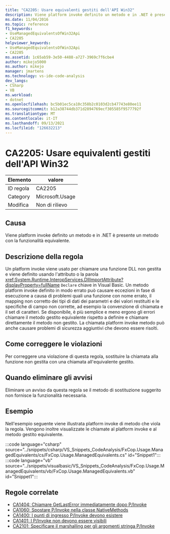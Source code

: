 ```yaml
---
title: "CA2205: Usare equivalenti gestiti dell'API Win32"
description: Viene platform invoke definito un metodo e in .NET è presente un metodo con la funzionalità equivalente.
ms.date: 11/04/2016
ms.topic: reference
f1_keywords:
- UseManagedEquivalentsOfWin32Api
- CA2205
helpviewer_keywords:
- UseManagedEquivalentsOfWin32Api
- CA2205
ms.assetid: 1c65ab59-3e50-4488-a727-3969c7f6cbe4
author: mikejo5000
ms.author: mikejo
manager: jmartens
ms.technology: vs-ide-code-analysis
dev_langs:
- CSharp
- VB
ms.workload:
- dotnet
ms.openlocfilehash: bc5b01ec5ca10c358b2c0103d2cb47743e80ee11
ms.sourcegitcommit: b12a38744db371d2894769ecf305585f9577792f
ms.translationtype: MT
ms.contentlocale: it-IT
ms.lasthandoff: 09/13/2021
ms.locfileid: "126632213"
---
```

# <a name="ca2205-use-managed-equivalents-of-win32-api"></a>CA2205: Usare equivalenti gestiti dell'API Win32

|Elemento|valore|
|-|-|
|ID regola|CA2205|
|Category|Microsoft.Usage|
|Modifica|Non di rilievo|

## <a name="cause"></a>Causa

Viene platform invoke definito un metodo e in .NET è presente un metodo con la funzionalità equivalente.

## <a name="rule-description"></a>Descrizione della regola

Un platform invoke viene usato per chiamare una funzione DLL non gestita e viene definito usando l'attributo o la parola <xref:System.Runtime.InteropServices.DllImportAttribute?displayProperty=fullName> `Declare` chiave in Visual Basic. Un metodo platform invoke definito in modo errato può causare eccezioni in fase di esecuzione a causa di problemi quali una funzione con nome errato, il mapping non corretto dei tipi di dati dei parametri e dei valori restituiti e le specifiche di campo non corrette, ad esempio la convenzione di chiamata e il set di caratteri. Se disponibile, è più semplice e meno ergono gli errori chiamare il metodo gestito equivalente rispetto a definire e chiamare direttamente il metodo non gestito. La chiamata platform invoke metodo può anche causare problemi di sicurezza aggiuntivi che devono essere risolti.

## <a name="how-to-fix-violations"></a>Come correggere le violazioni

Per correggere una violazione di questa regola, sostituire la chiamata alla funzione non gestita con una chiamata all'equivalente gestito.

## <a name="when-to-suppress-warnings"></a>Quando eliminare gli avvisi

Eliminare un avviso da questa regola se il metodo di sostituzione suggerito non fornisce la funzionalità necessaria.

## <a name="example"></a>Esempio

Nell'esempio seguente viene illustrata platform invoke di metodo che viola la regola. Vengono inoltre visualizzate le chiamate al platform invoke e al metodo gestito equivalente.

:::code language="csharp" source="../snippets/csharp/VS_Snippets_CodeAnalysis/FxCop.Usage.ManagedEquivalents/cs/FxCop.Usage.ManagedEquivalents.cs" id="Snippet1":::
:::code language="vb" source="../snippets/visualbasic/VS_Snippets_CodeAnalysis/FxCop.Usage.ManagedEquivalents/vb/FxCop.Usage.ManagedEquivalents.vb" id="Snippet1":::

## <a name="related-rules"></a>Regole correlate

- [CA1404: Chiamare GetLastError immediatamente dopo P/Invoke](../code-quality/ca1404.md)
- [CA1060: Spostare P/Invoke nella classe NativeMethods](/dotnet/fundamentals/code-analysis/quality-rules/ca1060)
- [CA1400: I punti di ingresso P/Invoke devono esistere](../code-quality/ca1400.md)
- [CA1401: I P/Invoke non devono essere visibili](/dotnet/fundamentals/code-analysis/quality-rules/ca1401)
- [CA2101: Specificare il marshalling per gli argomenti stringa P/Invoke](/dotnet/fundamentals/code-analysis/quality-rules/ca2101)
